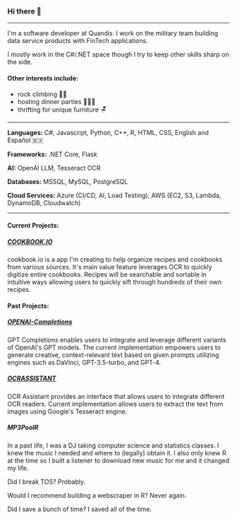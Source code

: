 ### Hi there 👋
---
I'm a software developer at Quandis. I work on the military team building data service products with FinTech applications. 

I mostly work in the C#/.NET space though I try to keep other skills sharp on the side.

#### Other interests include:
- rock climbing 🧗‍♂
- hosting dinner parties 🧑🏼‍🍳
- thrifting for unique furniture 🪑

---
**Languages:** 
C#, Javascript, Python, C++, R, HTML, CSS, English and Español 🇲🇽

**Frameworks:** 
.NET Core, Flask

**AI:**
OpenAI LLM, Tesseract OCR

**Databases:** 
MSSQL, MySQL, PostgreSQL

**Cloud Services:** 
Azure (CI/CD, AI, Load Testing), AWS (EC2, S3, Lambda, DynamoDB, Cloudwatch)

---

#### Current Projects:
##### [COOKBOOK.IO](https://github.com/brianespinoza/cook.io) 
cookbook.io is a app I'm creating to help organize recipes and cookbooks from various sources. It's main value feature leverages OCR to quickly digitize entire cookbooks. Recipes will be searchable and sortable in intuitive ways allowing users to quickly sift through hundreds of their own recipes.

#### Past Projects:
##### [OPENAI-Completions](https://github.com/brianespinoza/OpenAI)
GPT Completions enables users to integrate and leverage different variants of OpenAI's GPT models. The current implementation empowers users to generate creative, context-relevant text based on given prompts utilizing engines such as DaVinci, GPT-3.5-turbo, and GPT-4.

##### [OCRASSISTANT](https://github.com/brianespinoza/ocrassistant)
OCR Assistant provides an interface that allows users to integrate different OCR readers. Current implementation allows users to extract the text from images using Google's Tesseract engine.

##### MP3PoolR 
In a past life, I was a DJ taking computer science and statistics classes. I knew the music I needed and where to (legally) obtain it. I also only knew R at the time so I built a listener to download new music for me and it changed my life. 

Did I break TOS? Probably. 

Would I recommend building a webscraper in R? Never again. 

Did I save a bunch of time? I saved all of the time.
